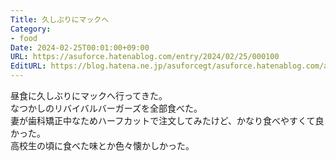 ```yaml
---
Title: 久しぶりにマックへ
Category:
- food
Date: 2024-02-25T00:01:00+09:00
URL: https://asuforce.hatenablog.com/entry/2024/02/25/000100
EditURL: https://blog.hatena.ne.jp/asuforcegt/asuforce.hatenablog.com/atom/entry/6801883189086136936
---
```


昼食に久しぶりにマックへ行ってきた。  
なつかしのリバイバルバーガーズを全部食べた。  
妻が歯科矯正中なためハーフカットで注文してみたけど、かなり食べやすくて良かった。  
高校生の頃に食べた味とか色々懐かしかった。
